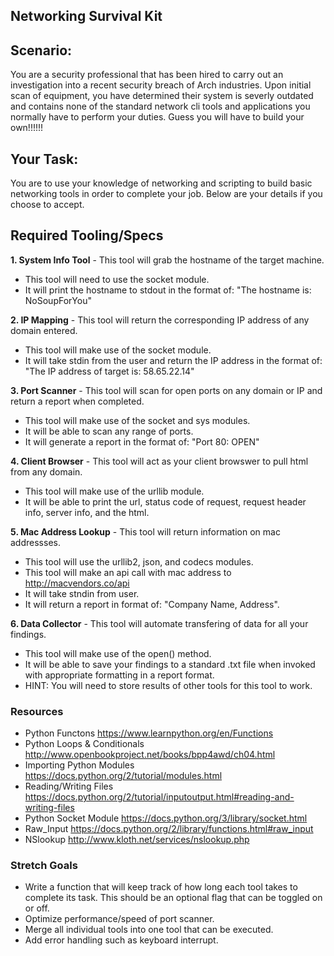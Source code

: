 ## Networking Survival Kit

## Scenario:
 You are a security professional that has been hired to carry out an investigation into a recent security breach of Arch industries. Upon initial scan of equipment, you have determined their system is severly outdated and contains none of the standard network cli tools and applications you normally have to perform your duties. Guess you will have to build your own!!!!!!
    
## Your Task:
 You are to use your knowledge of networking and scripting to build basic networking tools in order to complete your job. Below are your details if you choose to accept.
    
## Required Tooling/Specs

**1. System Info Tool** - This tool will grab the hostname of the target machine.
  - This tool will need to use the socket module.
  - It will print the hostname to stdout in the format of: "The hostname is: NoSoupForYou"

**2. IP Mapping** - This tool will return the corresponding IP address of any domain entered.
  - This tool will make use of the socket module.
  - It will take stdin from the user and return the IP address in the format of: "The IP address of target is: 58.65.22.14"
    
**3. Port Scanner** - This tool will scan for open ports on any domain or IP and return a report when completed.
 - This tool will make use of the socket and sys modules.
 - It will be able to scan any range of ports.
 - It will generate a report in the format of: "Port 80: OPEN"
 
**4. Client Browser** - This tool will act as your client browswer to pull html from any domain.
  - This tool will make use of the urllib module.
  - It will be able to print the url, status code of request, request header info, server info, and the html.
      
**5. Mac Address Lookup** - This tool will return information on mac addressses.
  - This tool will use the urllib2, json, and codecs modules.
  - This tool will make an api call with mac address to http://macvendors.co/api
  - It will take stndin from user.
  - It will return a report in format of: "Company Name, Address".
  
**6. Data Collector** - This tool will automate transfering of data for all your findings.
  - This tool will make use of the open() method.
  - It will be able to save your findings to a standard .txt file when invoked with appropriate formatting in a report format.
  - HINT: You will need to store results of other tools for this tool to work.
  
### Resources
 - Python Functons https://www.learnpython.org/en/Functions
 - Python Loops & Conditionals http://www.openbookproject.net/books/bpp4awd/ch04.html
 - Importing Python Modules https://docs.python.org/2/tutorial/modules.html
 - Reading/Writing Files https://docs.python.org/2/tutorial/inputoutput.html#reading-and-writing-files
 - Python Socket Module https://docs.python.org/3/library/socket.html
 - Raw_Input https://docs.python.org/2/library/functions.html#raw_input
 - NSlookup http://www.kloth.net/services/nslookup.php
 
### Stretch Goals
  - Write a function that will keep track of how long each tool takes to complete its task. This should be an optional flag that can be toggled on or off.
  - Optimize performance/speed of port scanner.
  - Merge all individual tools into one tool that can be executed.
  - Add error handling such as keyboard interrupt.
